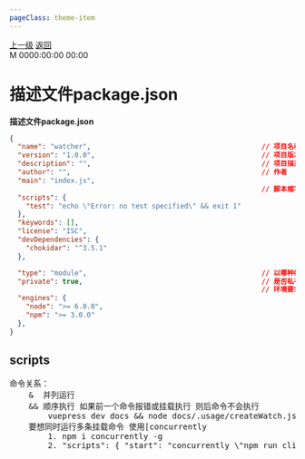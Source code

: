 ```yaml
---
pageClass: theme-item
---
```

<div class="extend-header">
    <div class="info">
        <div class="record">
            <a class="back" href="./">上一级</a>
            <a class="back" href="./">返回</a>
        </div>        
        <div class="mini">
            <span>M 0000:00:00 00:00</span>
        </div>
    </div>
    <div class="content"></div>
</div>
<div class="content-header">
<h1>描述文件package.json</h1><strong>描述文件package.json</strong>
</div>
<div class="static-content">

```json
{
  "name": "watcher",                                          // 项目名称 不与项目目录名重复
  "version": "1.0.0",                                         // 项目版本
  "description": "",                                          // 项目描述
  "author": "",                                               // 作者
  "main": "index.js",
                                                              // 脚本缩写
  "scripts": {
    "test": "echo \"Error: no test specified\" && exit 1"
  },
  "keywords": [],  
  "license": "ISC",
  "devDependencies": {
    "chokidar": "^3.5.1"
  },

  "type": "module",                                           // 以哪种模块方案进行解释 module(ESM)/commonjs 
  "private": true,                                            // 是否私有
                                                              // 环境要求
  "engines": {
    "node": ">= 6.0.0",
    "npm": ">= 3.0.0"
  },
}
```

## scripts
<pre>
命令关系：
    &  并列运行  
    && 顺序执行 如果前一个命令报错或挂载执行 则后命令不会执行
        vuepress dev docs && node docs/.usage/createWatch.js
    要想同时运行多条挂载命令 使用[concurrently
        1. npm i concurrently -g
        2. "scripts": { "start": "concurrently \"npm run clientServer\" \"npm run server\"" }

         
</pre>


</div>